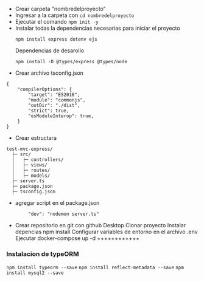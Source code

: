 - Crear carpeta "nombredelproyecto"
- Ingresar a la carpeta con `cd nombredelproyecto`
- Ejecutar el comando `npm init -y`
- Instalar todas la dependencias necesarias para iniciar el proyecto
  ```
  npm install express dotenv ejs
  ```
  Dependencias de desarollo
  ```
  npm install -D @types/express @types/node
  ```
- Crear archivo tsconfig.json

```
{
    "compilerOptions": {
        "target": "ES2018",
        "module": "commonjs",
        "outDir": "./dist",
        "strict": true,
        "esModuleInterop": true,
    }
}
```

- Crear estructara

```
test-mvc-express/
  ├─ src/
  │   ├─ controllers/
  │   ├─ views/
  │   ├─ routes/
  │   ├─ models/
  ├─ server.ts
  ├─ package.json
  ├─ tsconfig.json

```

- agregar script en el package.json

```
		"dev": "nodemon server.ts"
```

- Crear repositorio en git con github Desktop
  Clonar proyecto
  Instalar depencias npm install
  Configurar variables de entorno en el archivo .env
  Ejecutar docker-compose up -d
  ++++++++++++

### Instalacion de typeORM

`npm install typeorm --save`
`npm install reflect-metadata --save`
`npm install mysql2 --save`
